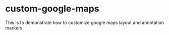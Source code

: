 # custom-google-maps
This is to demonstrate how to customize google maps layout and annotation markers

